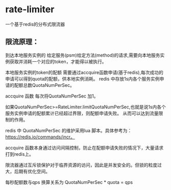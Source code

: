 # rate-limiter
一个基于redis的分布式限流器



## 限流原理：
到达本地服务实例的 给定服务(psm)给定方法(method)的请求,需要向本地服务实例获取并消耗一个对应的token，才能得以被执行。

本地服务实例的token的配额 需要通过accquire函数申请(基于redis),每次成功的申请可以得到quota的配额，供本地实例消耗。
redis 中存放1s内各个服务实例申请的配额总数QuotaNumPerSec。

accquire 函数 每次将QuotaNumPerSec 加1。

如果QuotaNumPerSec>=RateLimiter.limitQuotaNumPerSec,也就是说1s内各个服务实例申请的配额累计已经超过界限，则配额申请失败。
从而可以达到流量限制的作用。

redis 中 QuotaNumPerSec 的维护采用lua 脚本。具体参考为：https://redis.io/commands/incr。

accquire 函数本身通过访问间隔控制，防止在配额申请失败的情况下，大量请求打到redis上。

限流器通过互斥锁保护对于临界资源的访问，因此是并发安全的。但锁的粒度过大，后期有优化空间。

每秒配额数与qps 换算关系为 QuotaNumPerSec * quota = qps
